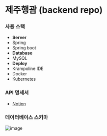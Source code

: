 # 제주행괌 (backend repo)
### 사용 스택
- **Server**
- Spring
- Spring boot
- **Database**
- MySQL
- **Deploy**
- Krampoline IDE
- Docker
- Kubernetes

### API 명세서
- [Notion](https://shelled-felidae-c85.notion.site/24ecb5a7594847a58a5e17d888b07ea5)

### 데이터베이스 스키마
![image](https://github.com/user-attachments/assets/b586fe20-49f7-4bcc-936b-8d63310d90f1)
